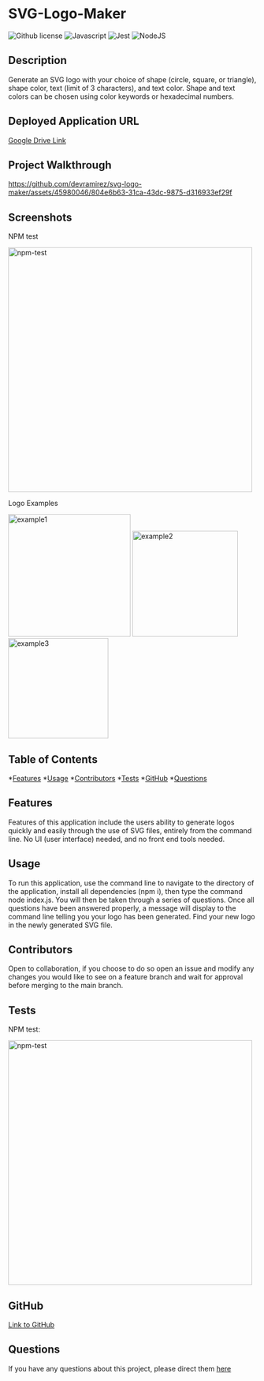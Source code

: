 # SVG-Logo-Maker
![Github license](https://img.shields.io/badge/license-MIT-blue.svg)
![Javascript](https://img.shields.io/badge/JavaScript-F7DF1E?style=for-the-badge&logo=javascript&logoColor=black)
![Jest](https://img.shields.io/badge/Jest-323330?style=for-the-badge&logo=Jest&logoColor=white)
![NodeJS](https://img.shields.io/badge/node.js-6DA55F?style=for-the-badge&logo=node.js&logoColor=white)
## Description
Generate an SVG logo with your choice of shape (circle, square, or triangle), shape color, text (limit of 3 characters), and text color. Shape and text colors can be chosen using color keywords or hexadecimal numbers.
## Deployed Application URL
[Google Drive Link](https://drive.google.com/file/d/1rANiVQh3vDDwYuE8Pb5TRNqp3-hAD1as/view)

## Project Walkthrough


https://github.com/devramirez/svg-logo-maker/assets/45980046/804e6b63-31ca-43dc-9875-d316933ef29f


## Screenshots

NPM test

<img width="495" alt="npm-test" src="https://github.com/devramirez/svg-logo-maker/assets/45980046/3c9eb408-c534-4a08-96f7-a4ba08b99671">


Logo Examples

<img width="248" alt="example1" src="https://github.com/devramirez/svg-logo-maker/assets/45980046/1c79b5e5-6417-4fdb-a164-f05cc48b24b9">
<img width="214" alt="example2" src="https://github.com/devramirez/svg-logo-maker/assets/45980046/8c10158c-da3c-425b-a98a-24ded1ff8a48">
<img width="203" alt="example3" src="https://github.com/devramirez/svg-logo-maker/assets/45980046/d69513de-061e-44dd-9b66-0d3d65ba9fa7">

## Table of Contents
*[Features](#features)
*[Usage](#usage)
*[Contributors](#contributors)
*[Tests](#tests)
*[GitHub](#user)
*[Questions](#email)
## Features
Features of this application include the users ability to generate logos quickly and easily through the use of SVG files, entirely from the command line. No UI (user interface) needed, and no front end tools needed.
## Usage
To run this application, use the command line to navigate to the directory of the application, install all dependencies (npm i), then type the command node index.js. You will then be taken through a series of questions. Once all questions have been answered properly, a message will display to the command line telling you your logo has been generated. Find your new logo in the newly generated SVG file.
## Contributors
Open to collaboration, if you choose to do so open an issue and modify any changes you would like to see on a feature branch and wait for approval before merging to the main branch.
## Tests
NPM test:

<img width="495" alt="npm-test" src="https://github.com/devramirez/svg-logo-maker/assets/45980046/3c9eb408-c534-4a08-96f7-a4ba08b99671">

## GitHub
[Link to GitHub](https://github.com/devramirez)
## Questions
If you have any questions about this project, please direct them [here](mailto:aramirezdev1@gmail.com)
